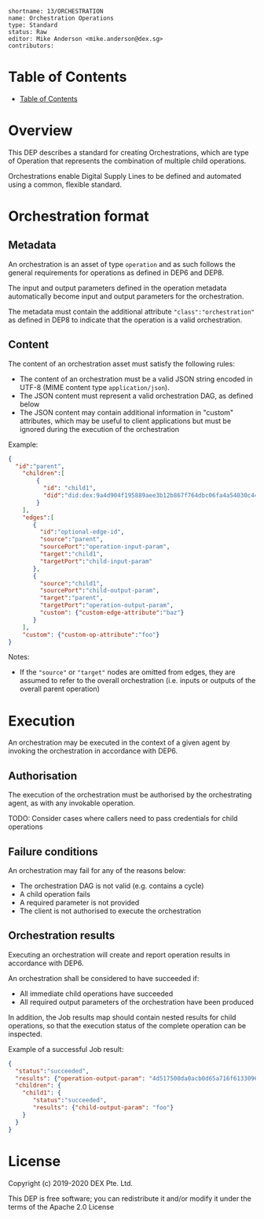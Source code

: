 ```
shortname: 13/ORCHESTRATION
name: Orchestration Operations
type: Standard
status: Raw
editor: Mike Anderson <mike.anderson@dex.sg>
contributors: 
```


Table of Contents
=================

   * [Table of Contents](#table-of-contents)


# Overview

This DEP describes a standard for creating Orchestrations, which are type of Operation that 
represents the combination of multiple child operations.

Orchestrations enable Digital Supply Lines to be defined and automated using a common, flexible 
standard.

# Orchestration format

## Metadata

An orchestration is an asset of type `operation` and as such follows the general requirements for
operations as defined in DEP6 and DEP8.

The input and output parameters defined in the operation metadata automatically become input and 
output parameters for the orchestration.

The metadata must contain the additional attribute `"class":"orchestration"` as defined in DEP8 to
indicate that the operation is a valid orchestration.

## Content

The content of an orchestration asset must satisfy the following rules:
- The content of an orchestration must be a valid JSON string encoded in UTF-8 (MIME content type
`application/json`).
- The JSON content must represent a valid orchestration DAG, as defined below
- The JSON content may contain additional information in "custom" attributes, which may be useful
to client applications but must be ignored during the execution of the orchestration

Example:

```json
{
  "id":"parent",
	"children":[
		{
		  "id": "child1",
		  "did":"did:dex:9a4d904f195889aee3b12b867f764dbc06fa4a54030c44b6f805c70f85cb05e7/bd41ffa50baf8fddbfead91c426de45fcaa474773a9278d63bcaa10200591362"
		}
	],
	"edges":[
	   {
	     "id":"optional-edge-id",
	     "source":"parent",
	     "sourcePort":"operation-input-param", 
	     "target":"child1",
	     "targetPort":"child-input-param"
	   },
	   {
	     "source":"child1",
	     "sourcePort":"child-output-param",
	     "target":"parent",
	     "targetPort":"operation-output-param", 
	     "custom": {"custom-edge-attribute":"baz"}
	   }
	],
	"custom": {"custom-op-attribute":"foo"}
}
```

Notes:
- If the `"source"` or `"target"` nodes are omitted from edges, they are assumed to refer to the
overall orchestration (i.e. inputs or outputs of the overall parent operation) 

# Execution

An orchestration may be executed in the context of a given agent by invoking the orchestration in 
accordance with DEP6.

## Authorisation

The execution of the orchestration must be authorised by the orchestrating agent, as with any 
invokable operation.

TODO: Consider cases where callers need to pass credentials for child operations

## Failure conditions

An orchestration may fail for any of the reasons below:
- The orchestration DAG is not valid (e.g. contains a cycle)
- A child operation fails
- A required parameter is not provided
- The client is not authorised to execute the orchestration

## Orchestration results

Executing an orchestration will create and report operation results in accordance with DEP6. 

An orchestration shall be considered to have succeeded if:
- All immediate child operations have succeeded
- All required output parameters of the orchestration have been produced

In addition, the Job results map should contain nested results for child operations, so that
the execution status of the complete operation can be inspected.

Example of a successful Job result:

```json
{ 
  "status":"succeeded",
  "results": {"operation-output-param": "4d517500da0acb0d65a716f61330969334630363ce4a6a9d39691026ac7908ea"},
  "children": {
    "child1": {
       "status":"succeeded",
       "results": {"child-output-param": "foo"}
    }
  }
}
```

# License

Copyright (c) 2019-2020 DEX Pte. Ltd.

This DEP is free software; you can redistribute it and/or modify it under the terms of the Apache 2.0 License
